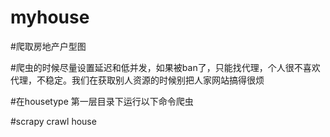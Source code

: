 # myhouse
#爬取房地产户型图

#爬虫的时候尽量设置延迟和低并发，如果被ban了，只能找代理，个人很不喜欢代理，不稳定。我们在获取别人资源的时候别把人家网站搞得很烦

#在housetype 第一层目录下运行以下命令爬虫

#scrapy crawl house 
